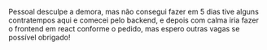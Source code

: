 <p>Pessoal desculpe a demora, mas não consegui fazer em 5 dias tive alguns contratempos aqui e comecei pelo backend, 
e depois com calma iria fazer o frontend em react conforme o pedido, 
mas espero outras vagas se possível obrigado!<p></p>
